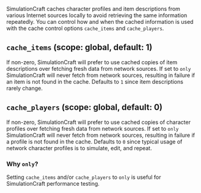 SimulationCraft caches character profiles and item descriptions from various Internet sources locally to avoid retrieving the same information repeatedly. You can control how and when the cached information is used with the cache control options `cache_items` and `cache_players`.

## `cache_items` (scope: global, default: 1)

If non-zero, SimulationCraft will prefer to use cached copies of item descriptions over fetching fresh data from network sources. If set to `only` SimulationCraft will never fetch from network sources, resulting in failure if an item is not found in the cache. Defaults to `1` since item descriptions rarely change.

## `cache_players` (scope: global, default: 0)

If non-zero, SimulationCraft will prefer to use cached copies of character profiles over fetching fresh data from network sources. If set to `only` SimulationCraft will never fetch from network sources, resulting in failure if a profile is not found in the cache. Defaults to `0` since typical usage of network character profiles is to simulate, edit, and repeat.

### Why `only`?
Setting `cache_items` and/or `cache_players` to `only` is useful for SimulationCraft performance testing.